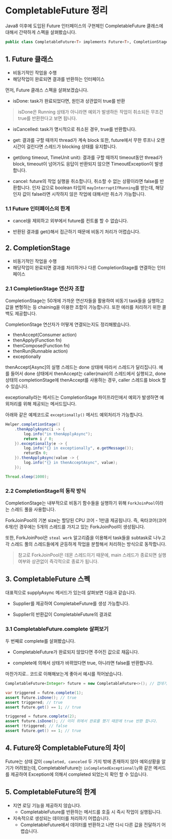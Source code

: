 # CompletableFuture 정리

Java8 이후에 도입된 Future 인터페이스의 구현체인 CompletableFuture 클래스에 대해서 간략하게 스펙을 살펴봤습니다.

```kotlin
public class CompletableFuture<T> implements Future<T>, CompletionStage<T>
```

## 1. Future 클래스

- 비동기적인 작업을 수행
- 해당작업이 완료되면 결과를 반환하는 인터페이스

먼저, Future 클래스 스펙을 살펴보겠습니다.

- isDone: task가 완료되었다면, 원인과 상관없이 true를 반환 

> isDone은 Running 상태가 아니라면 예외가 발생하든 작업이 취소되든 무조건 true를 반환한다고 보면 됩니다.

- isCancelled: task가 명시적으로 취소된 경우, true를 반환합니다.

- get: 결과를 구할 때까지 thread가 계속 block
또한, future에서 무한 루프나 오랜 시간이 걸린다면 스레드가 blocking 상태를 유지합니다.

- get(long timeout, TimeUnit unit): 결과를 구할 때까지 timeout동안 thread가 block, timeout이 넘어가도 응답이 반환되지 않으면 TimeoutException이 발생합니다.

- cancel: future의 작업 실행을 취소합니다, 취소할 수 없는 상황이라면 false를 반환합니다.
인자 값으로 boolean 타입의 `mayInterruptIfRunning`를 받는데, 해당 인자 값이 false라면 시작하지 않은 작업에 대해서만 취소가 가능합니다.

### 1.1 Future 인터페이스의 한계

- cancel을 제외하고 외부에서 future를 컨트롤 할 수 없습니다.

- 반환된 결과를 get()해서 접근하기 때문에 비동기 처리가 어렵습니다.


## 2. CompletionStage

- 비동기적인 작업을 수행
- 해당작업이 완료되면 결과를 처리하거나 다른 CompletionStage를 연결하는 인터페이스

### 2.1 CompletionStage 연산자 조합

CompletionStage는 50개에 가까운 연산자들을 활용하여 비동기 task들을 실행하고 값을 변형하는 등 chaining을 이용한 조합이 가능합니다.
또한 에러를 처리하기 위한 콜백도 제공합니다.

CompletionStage 연산자가 어떻게 연결되는지도 정리해봤습니다.

- thenAccept(Consumer action)
- thenApply(Function fn)
- thenCompose(Function fn)
- thenRun(Runnable action)
- exceptionally

thenAccept[Async]의 실행 스레드는 done 상태에 따라서 스레드가 달리집니다. 예를 들어서 done 상태에서 thenAccept는 caller(main)의 스레드에서 실행되고, done 상태의 completionStage에 thenAccept를 사용하는 경우, caller 스레드를 block 할 수 있습니다.

exceptionally라는 메서드는 CompletionStage 파이프라인에서 예외가 발생하면 예외처리를 위해 제공되는 메서드입니다.

아래와 같은 예제코드로 `exceptionally()` 메서드 예외처리가 가능합니다.

```java
Helper.completionStage()
    .thenApplyAsync(i -> {
        log.info("in thenApplyAsync");
        return i / 0;
    }).exceptionally(e -> {
        log.info("{} in exceptionally", e.getMessage());
        retur로n 0;
    }).thenApplyAsync(value -> {
        log.info("{} in thenAcceptAsync", value);
    });

Thread.sleep(1000);
```


### 2.2 CompletionStage의 동작 방식

CompletionStage는 내부적으로 비동기 함수들을 실행하기 위해 `ForkJoinPool`이라는 스레드 풀을 사용합니다. 

ForkJoinPool의 기본 size는 할당된 CPU 코어 - 1만큼 제공됩니다. 즉, 옥타코어(코어 6개)인 경우에는 5개의 스레드를 가지고 있는 ForkJoinPool이 생성됩니다.

또한, ForkJoinPool은 `steal work` 알고리즘을 이용해서 task들을 subtask로 나누고 각 스레드 풀의 스레드들에게 균등하게 작업을 분할해서 처리하는 방식으로 동작합니다.


> 참고로 ForkJoinPool은 데몬 스레드이기 때문에, main 스레드가 종료되면 실행여부와 상관없이 즉각적으로 종료가 됩니다. 

## 3. CompletableFuture 스펙

대표적으로 supplyAsync 메서드가 있는데 살펴보면 다음과 같습니다.

- Supplier를 제공하여 CompletabeFuture를 생성 가능합니다.

- Supplier의 반환값이 CompletableFuture의 결과로 


### 3.1 CompletableFuture.complete 살펴보기

두 번째로 complete를 살펴봤습니다.

- CompletableFuture가 완료되지 않았다면 주어진 값으로 채웁니다.

- complete에 의해서 상태가 바뀌었다면 true, 아니라면 false를 반환합니다.

마찬가지로.. 코드로 이해해보는게 좋아서 예시를 적어놨습니다.

```java
CompletableFuture<Integer> future = new CompletableFuture<>(); // 껍데기 CompletableFuture 인스턴스 생성

var triggered = futre.complete(1);
assert future.isDone(); // true
assert triggered; // true
assert future.get() == 1; // true

triggered = future.complete(2); 
assert future.isDone(); // 이미 위에서 완료를 했기 때문에 true 반환 합니다.
assert !triggered; // false
assert future.get() == 1; // true
```

## 4. Future와 CompletableFuture의 차이

Future는 상태 값이 `completed, canceled` 두 가지 밖에 존재하지 않아 예외상황을 알기가 어려웠는데, CompletableFuture는 `isCompletedExceptionally`와 같은 메서드를 제공하여 Exception에 의해서 completed 되었는지 확인 할 수 있습니다.

## 5. CompletableFuture의 한계

- 지연 로딩 기능을 제공하지 않습니다.
  - CompletableFuture를 반환하는 메서드를 호출 시 즉시 작업이 실행됩니다.
- 지속적으로 생성되는 데이터를 처리하기 어렵습니다.
  - CompletableFuture에서 데이터를 반환하고 나면 다시 다른 값을 전달하기 어렵습니다.
